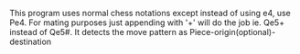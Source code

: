 This program uses normal chess notations except instead of using e4, use Pe4. For mating purposes just appending with '+' will do the job ie. Qe5+ instead of Qe5#. It detects the move pattern as Piece-origin(optional)-destination

